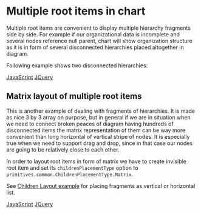 # Multiple root items in chart

Multiple root items are convenient to display multiple hierarchy fragments side by side. For example if our organizational data is incomplete and several nodes reference null parent, chart will show organization structure as it is in form of several disconnected hierarchies placed altogether in diagram.

Following example shows two disconnected hierarchies: 

[JavaScript](javascript.controls/CaseMultipleRootItemsInChart.html)
[JQuery](jquery.widgets/CaseMultipleRootItemsInChart.html)

## Matrix layout of multiple root items
This is another example of dealing with fragments of hierarchies. It is made as nice 3 by 3 array on purpose, but in general if we are in situation when we need to connect broken peaces of diagram having hundreds of disconnected items the matrix representation of them can be way more convenient than long horizontal of vertical stripe of nodes. It is especially true when we need to support drag and drop, since in that case our nodes are going to be relatively close to each other.

In order to layout root items in form of matrix we have to create invisible root item and set its `childrenPlacementType` option to `primitives.common.ChildrenPlacementType.Matrix`.

See [Children Layout example](./CaseChildrenPlacementType.md) for placing fragments as vertical or horizontal list.

[JavaScript](javascript.controls/CaseMatrixLayoutOfMultipleRootItemsInChart.html)
[JQuery](jquery.widgets/CaseMatrixLayoutOfMultipleRootItemsInChart.html)

